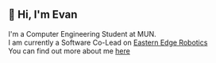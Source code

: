 ## 👋 Hi, I'm Evan
I'm a Computer Engineering Student at MUN.  
I am currently a Software Co-Lead on [Eastern Edge Robotics](https://easternedgerobotics.com)  
You can find out more about me [here](https://evaan.dev)
